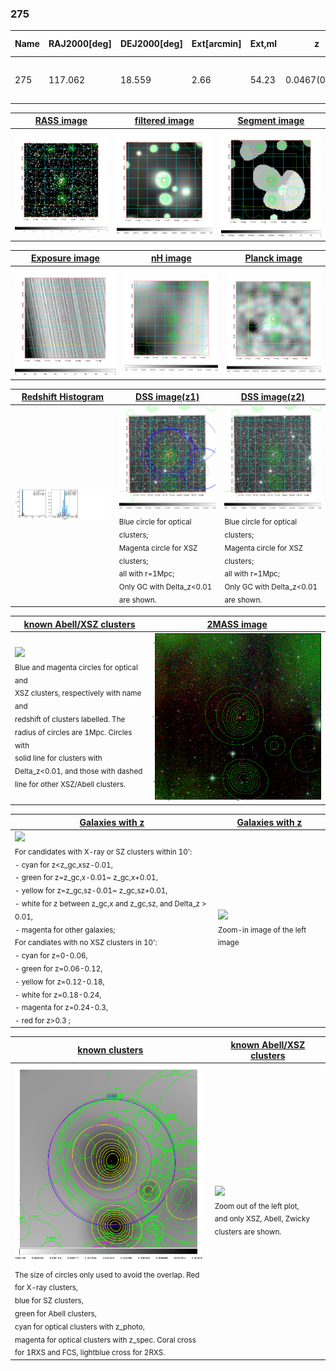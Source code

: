 <div STYLE="page-break-after: always;"></div>

### 275

|Name|RAJ2000[deg]|DEJ2000[deg] |Ext[arcmin]| Ext,ml | z | z_src| C|GC(XSZ,Delta_z<0.01)| GC(OPT,Delta_z<0.01)|GC| R_sig[arcmin] | R500[arcmin] | R500[Mpc]| CRsig[c/s] | CR500[c/s] |L500[1E44 erg/s]|F500[1E-12 erg/s/cm^2]| M500[1E14 Msun]|Tx[keV]|Cnt_sig|Beta|Rc[arcmin]|Comment|Alias|
|---|---|---|---|---|---|------|---|--------|---------|----------|---|---|---|---|---|---|---|---|---|---|---|---|---|---|
|275| 117.062| 18.559| 2.66| 54.23| 0.0467(0.005)| z1, z_xsz| B| MCXC, Tar| N| F20, MCXC, N, Tar, W| 32.680| 14.099| 0.775| 0.452(0.090)| 0.413(0.082)| 0.364(0.067)| 7.093(1.312)| 1.39(0.13)| 2.66(0.16)| 264.3| 0.504(-0.003+0.006)| 2.891(-0.213+0.241)| -| k329|

|[RASS image](../image/275/275_img.pdf)|[filtered image](../image/275/275_fil.pdf)|[Segment image](../image/275/275_seg.pdf)|
|-------------------|--------------------|-------------------|
| <img src="../image/275/275_img.png" width="300">  | <img src="../image/275/275_fil.png" width="300">   | <img src="../image/275/275_seg.png" width="300">  |

|[Exposure image](../image/275/275_mex.pdf)| [nH image](../image/275/275_nh.pdf)| [Planck image](../image/275/275_p.pdf)|
|-------------------|--------------------|-------------------|
|<img src="../image/275/275_mex.png" width="300">   | <img src="../image/275/275_nh.png" width="300">    | <img src="../image/275/275_p.png" width="300"> |

|[Redshift Histogram](../image/275/275_zg.pdf) | [DSS image(z1)](../image/275/275_dss_z1.pdf)      |  [DSS image(z2)](../image/275/275_dss_z2.pdf)    |
|-------------------|--------------------|-------------------|
|<img src="../image/275/275_zg.png" width="300"> |<img src="../image/275/275_dss_z1.png" width="300"> <sub><br>Blue circle for optical clusters; <br>Magenta circle for XSZ clusters; <br>all with r=1Mpc; <br>Only GC with Delta_z<0.01 are shown. </sub>| <img src="../image/275/275_dss_z2.png" width="300"><sub><br>Blue circle for optical clusters; <br>Magenta circle for XSZ clusters; <br>all with r=1Mpc; <br>Only GC with Delta_z<0.01 are shown. </sub> |

|[known Abell/XSZ clusters](../image/275/275_m.pdf) | [2MASS image](../image/275/275_2mass.pdf)      |
|-------------------|-------------------|
|<img src=../image/275/275_m.png width="300"> <br><sub>Blue and magenta circles for optical and <br>XSZ clusters, respectively with name and <br>redshift of clusters labelled. The <br>radius of circles are 1Mpc. Circles with <br>solid line for clusters with <br>Delta_z<0.01, and those with dashed <br>line for other XSZ/Abell clusters.        </sub>|<img src="../image/275/275_2mass.png" width="300">  |

|[Galaxies with z](../image/275/275_opt_ned.pdf) |[Galaxies with z](../image/275/275_opt_ned_zoom.pdf) |
|-------------------|-------------------|
| <img src=../image/275/275_opt_ned.png width="300"> <br><sub> For candidates with X-ray or SZ clusters within 10': <br> - cyan for z<z_gc,xsz-0.01, <br> - green for z=z_gc,x-0.01~ z_gc,x+0.01, <br> - yellow for z=z_gc,sz-0.01~ z_gc,sz+0.01, <br> - white for z between z_gc,x and z_gc,sz, and Delta_z > 0.01, <br> - magenta for other galaxies; <br>For candiates with no XSZ clusters in 10': <br> - cyan for z=0-0.06, <br> - green for z=0.06-0.12, <br> - yellow for z=0.12-0.18, <br> - white for z=0.18-0.24, <br> - magenta for z=0.24-0.3, <br> - red for z>0.3 ;  </sub>|<img src=../image/275/275_opt_ned_zoom.png width="300">  <br><sub> Zoom-in image of the left image</sub>|

|[known clusters](../image/275/275_gc.pdf) |[known Abell/XSZ clusters](../image/275/275_gc_large.pdf) |
|-------------------|-------------------|
| <img src=../image/275/275_gc.png width="300"> <br><sub> The size of circles only used to avoid the overlap. Red for X-ray clusters, <br> blue for SZ clusters, <br> green for Abell clusters, <br> cyan for optical clusters with z_photo, <br> magenta for optical clusters with z_spec. Coral cross for 1RXS and FCS, lightblue cross for 2RXS. </sub>|<img src=../image/275/275_gc_large.png width="300"> <br><sub> Zoom out of the left plot, <br> and only XSZ, Abell, Zwicky clusters are shown. </sub> |



